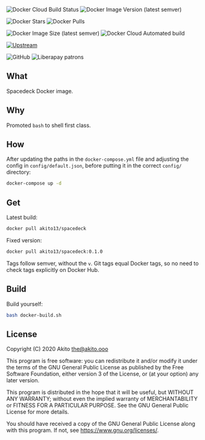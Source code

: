 ![Docker Cloud Build Status](https://img.shields.io/docker/cloud/build/akito13/spacedeck?style=plastic)
![Docker Image Version (latest semver)](https://img.shields.io/docker/v/akito13/spacedeck?style=plastic)

![Docker Stars](https://img.shields.io/docker/stars/akito13/spacedeck?style=plastic)
![Docker Pulls](https://img.shields.io/docker/pulls/akito13/spacedeck?style=plastic)

![Docker Image Size (latest semver)](https://img.shields.io/docker/image-size/akito13/spacedeck?style=plastic)
![Docker Cloud Automated build](https://img.shields.io/docker/cloud/automated/akito13/spacedeck?style=plastic)

[![Upstream](https://img.shields.io/badge/upstream-project-yellow?style=plastic)](https://github.com/spacedeck/spacedeck-open)

![GitHub](https://img.shields.io/github/license/theAkito/docker-spacedeck?style=plastic)
![Liberapay patrons](https://img.shields.io/liberapay/patrons/Akito?style=plastic)

## What
Spacedeck Docker image.

## Why
Promoted `bash` to shell first class.

## How
After updating the paths in the `docker-compose.yml` file and adjusting the config in `config/default.json`, before putting it in the correct `config/` directory:
```bash
docker-compose up -d
```

## Get
Latest build:
```bash
docker pull akito13/spacedeck
```
Fixed version:
```bash
docker pull akito13/spacedeck:0.1.0
```
Tags follow semver, without the `v`.
Git tags equal Docker tags, so no need to check tags explicitly on Docker Hub.

## Build
Build yourself:
```bash
bash docker-build.sh
```

## License
Copyright (C) 2020  Akito <the@akito.ooo>

This program is free software: you can redistribute it and/or modify
it under the terms of the GNU General Public License as published by
the Free Software Foundation, either version 3 of the License, or
(at your option) any later version.

This program is distributed in the hope that it will be useful,
but WITHOUT ANY WARRANTY; without even the implied warranty of
MERCHANTABILITY or FITNESS FOR A PARTICULAR PURPOSE.  See the
GNU General Public License for more details.

You should have received a copy of the GNU General Public License
along with this program.  If not, see <https://www.gnu.org/licenses/>.